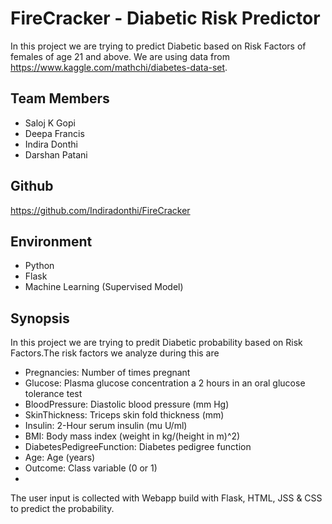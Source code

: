 # FireCracker - Diabetic Risk Predictor

In this project we are trying to predict Diabetic based on Risk Factors of females of age 21 and above. We are using data from https://www.kaggle.com/mathchi/diabetes-data-set.

## Team Members

- Saloj K Gopi
- Deepa Francis
- Indira Donthi
- Darshan Patani

## Github

https://github.com/Indiradonthi/FireCracker

## Environment

- Python
- Flask
- Machine Learning (Supervised Model)

## Synopsis

In this project we are trying to predit Diabetic probability based on Risk Factors.The risk factors we analyze during this are

- Pregnancies: Number of times pregnant
- Glucose: Plasma glucose concentration a 2 hours in an oral glucose tolerance test
- BloodPressure: Diastolic blood pressure (mm Hg)
- SkinThickness: Triceps skin fold thickness (mm)
- Insulin: 2-Hour serum insulin (mu U/ml)
- BMI: Body mass index (weight in kg/(height in m)^2)
- DiabetesPedigreeFunction: Diabetes pedigree function
- Age: Age (years)
- Outcome: Class variable (0 or 1)
- 
The user input is collected with Webapp build with Flask, HTML, JSS & CSS to predict the probability.
